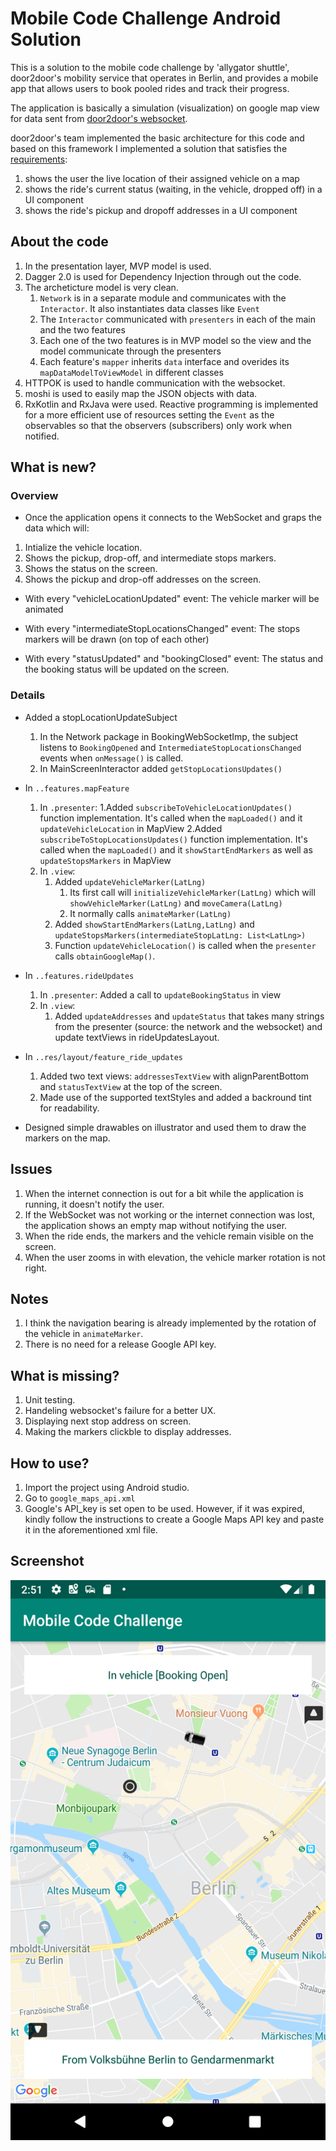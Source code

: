# Mobile Code Challenge Android Solution

This is a solution to the mobile code challenge by 'allygator shuttle', door2door's mobility service that operates in Berlin, and provides a mobile app that allows users to book pooled rides and track their progress.

The application is basically a simulation (visualization) on google map view for data sent from [door2door's websocket](https://d2d-frontend-code-challenge.herokuapp.com/docs).

door2door's team implemented the basic architecture for this code and based on this framework I implemented a solution that satisfies 
the [requirements](https://github.com/door2door-io/d2d-code-challenges/tree/master/mobile):
 
1. shows the user the live location of their assigned vehicle on a map
2. shows the ride's current status (waiting, in the vehicle, dropped off) in a UI component
3. shows the ride's pickup and dropoff addresses in a UI component

## About the code
1. In the presentation layer, MVP model is used. 
2. Dagger 2.0 is used for Dependency Injection through out the code. 
3. The archeticture model is very clean. 
	1. `Network` is in a separate module and communicates with the `Interactor`. It also instantiates data classes like `Event`
	2. The `Interactor` communicated with `presenters` in each of the main and the two features
	3. Each one of the two features is in MVP model so the view and the model communicate through the presenters
	4. Each feature's `mapper` inherits `data` interface and overides its `mapDataModelToViewModel` in different classes
4. HTTPOK is used to handle communication with the websocket.
5. moshi is used to easily map the JSON objects with data.
6. RxKotlin and RxJava were used. Reactive programming is implemented for a more efficient use of resources setting the `Event` as the observables so that the observers (subscribers) only work when notified. 

## What is new? 
### Overview
* Once the application opens it connects to the WebSocket and graps the data which will:
1. Intialize the vehicle location.
2. Shows the pickup, drop-off, and intermediate stops markers.
3. Shows the status on the screen.
4. Shows the pickup and drop-off addresses on the screen.

* With every "vehicleLocationUpdated" event:
The vehicle marker will be animated

* With every "intermediateStopLocationsChanged" event:
The stops markers will be drawn (on top of each other)

* With every "statusUpdated" and "bookingClosed" event:
The status and the booking status will be updated on the screen.

### Details
* Added a stopLocationUpdateSubject 
	1. In the Network package in BookingWebSocketImp, the subject listens to `BookingOpened` and `IntermediateStopLocationsChanged` events when `onMessage()` is called.
	2. In MainScreenInteractor added `getStopLocationsUpdates()`

* In `..features.mapFeature`
	1. In `.presenter`: 
		1.Added `subscribeToVehicleLocationUpdates()` function implementation. It's called when the `mapLoaded()` and it `updateVehicleLocation` in MapView 
		2.Added `subscribeToStopLocationsUpdates()` function implementation. It's called when the `mapLoaded()` and it `showStartEndMarkers` as well as `updateStopsMarkers` in MapView
	2. In `.view`: 
		1. Added `updateVehicleMarker(LatLng)` 
			1. Its first call will `initializeVehicleMarker(LatLng)` which will `showVehicleMarker(LatLng)` and `moveCamera(LatLng)` 
			2. It normally calls `animateMarker(LatLng)`
		2. Added `showStartEndMarkers(LatLng,LatLng)` and `updateStopsMarkers(intermediateStopLatLng: List<LatLng>)`
		3. Function `updateVehicleLocation()` is called when the `presenter` calls `obtainGoogleMap()`.

* In `..features.rideUpdates`
	1. In `.presenter`: 
		Added a call to `updateBookingStatus` in view
	2. In `.view`: 
		1. Added `updateAddresses` and `updateStatus` that takes many strings from the presenter (source: the network and the websocket) and update textViews in rideUpdatesLayout.

* In `..res/layout/feature_ride_updates`
	1. Added two text views: `addressesTextView` with alignParentBottom and `statusTextView` at the top of the screen.
	2. Made use of the supported textStyles and added a backround tint for readability.

* Designed simple drawables on illustrator and used them to draw the markers on the map.

## Issues
1. When the internet connection is out for a bit while the application is running, it doesn't notify the user.
2. If the WebSocket was not working or the internet connection was lost, the application shows an empty map without notifying the user.
3. When the ride ends, the markers and the vehicle remain visible on the screen.
4. When the user zooms in with elevation, the vehicle marker rotation is not right.

## Notes
1. I think the navigation bearing is already implemented by the rotation of the vehicle in `animateMarker`.
2. There is no need for a release Google API key.

## What is missing?
1. Unit testing.
2. Handeling websocket's failure for a better UX.
3. Displaying next stop address on screen.
4. Making the markers clickble to display addresses.

## How to use?
1. Import the project using Android studio. 
2. Go to `google_maps_api.xml` 
3. Google's API_key is set open to be used. However, if it was expired, kindly follow the instructions to create a Google Maps API key and paste it in the aforementioned xml file.

## Screenshot
![](https://raw.githubusercontent.com/MichaelKMalak/mobile-code-challenge-solution-android/extras/img/screenshot_2.png)
